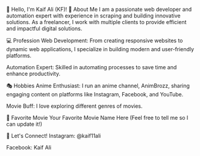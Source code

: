 
👋 Hello, I'm Kaif Ali (KF)!
🌟 About Me
I am a passionate web developer and automation expert with experience in scraping and building innovative solutions. As a freelancer, I work with multiple clients to provide efficient and impactful digital solutions.

💻 Profession
Web Development: From creating responsive websites to dynamic web applications, I specialize in building modern and user-friendly platforms.

Automation Expert: Skilled in automating processes to save time and enhance productivity.

🎭 Hobbies
Anime Enthusiast: I run an anime channel, AnimBrozz, sharing engaging content on platforms like Instagram, Facebook, and YouTube.

Movie Buff: I love exploring different genres of movies.

🎥 Favorite Movie
Your Favorite Movie Name Here (Feel free to tell me so I can update it!)

🚀 Let's Connect!
Instagram: @kaif11ali

Facebook: Kaif Ali
